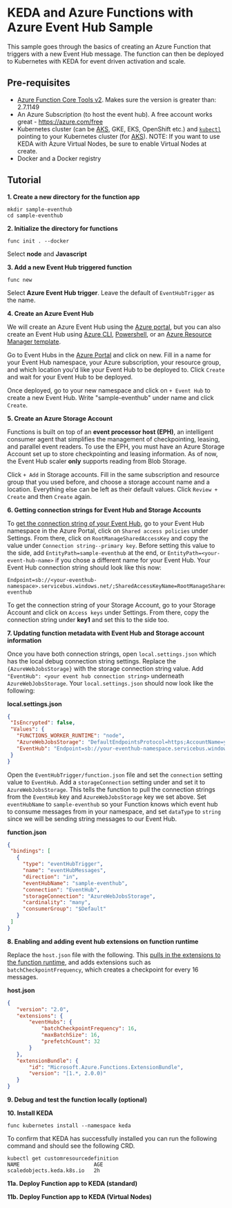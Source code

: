 # KEDA and Azure Functions with Azure Event Hub Sample
This sample goes through the basics of creating an Azure Function that triggers with a new Event Hub message. The function can then be deployed to Kubernetes with KEDA for event driven activation and scale. 


## Pre-requisites
- [Azure Function Core Tools v2](https://github.com/azure/azure-functions-core-tools#installing). Makes sure the version is greater than: 2.7.1149
- An Azure Subscription (to host the event hub). A free account works great - https://azure.com/free
- Kubernetes cluster (can be [AKS](https://docs.microsoft.com/en-us/azure/aks/kubernetes-walkthrough-portal), GKE, EKS, OpenShift etc.) and [`kubectl`](https://kubernetes.io/docs/tasks/tools/install-kubectl/) pointing to your Kubernetes cluster (for [AKS](https://docs.microsoft.com/en-us/azure/aks/kubernetes-walkthrough#connect-to-the-cluster)). NOTE: If you want to use KEDA with Azure Virtual Nodes, be sure to enable Virtual Nodes at create.
- Docker and a Docker registry 

## Tutorial
**1. Create a new directory for the function app**
  ```
  mkdir sample-eventhub
  cd sample-eventhub
  ```

**2. Initialize the directory for functions**
  ```
  func init . --docker
  ```
  Select **node** and **Javascript**

**3. Add a new Event Hub triggered function**
  ```
  func new
  ```
  Select **Azure Event Hub trigger**. Leave the default of `EventHubTrigger` as the name.
  
**4. Create an Azure Event Hub**

  We will create an Azure Event Hub using the [Azure portal](https://docs.microsoft.com/en-us/azure/event-hubs/event-hubs-create), but you can also create an Event Hub using [Azure CLI](https://docs.microsoft.com/en-us/azure/event-hubs/event-hubs-quickstart-cli), [Powershell](https://docs.microsoft.com/en-us/azure/event-hubs/event-hubs-quickstart-powershell), or an [Azure Resource Manager template](https://docs.microsoft.com/en-us/azure/event-hubs/event-hubs-resource-manager-namespace-event-hub). 
 
  Go to Event Hubs in the [Azure Portal]() and click on new. Fill in a name for your Event Hub namespace, your Azure subscription, your resource group, and which location you'd like your Event Hub to be deployed to. Click `Create` and wait for your Event Hub to be deployed. 
  
  Once deployed, go to your new namespace and click on `+ Event Hub` to create a new Event Hub. Write "sample-eventhub" under name and click `Create`. 
  
 **5. Create an Azure Storage Account**
 
  Functions is built on top of an __event processor host (EPH)__, an intelligent consumer agent that simplifies the management of checkpointing, leasing, and parallel event readers. To use the EPH, you must have an Azure Storage Account set up to store checkpointing and leasing information. As of now, the Event Hub scaler **only** supports reading from Blob Storage.
  
  Click `+ Add` in Storage accounts. Fill in the same subscription and resource group that you used before, and choose a storage account name and a location. Everything else can be left as their default values. Click `Review + Create` and then `Create` again. 
  
 **6. Getting connection strings for Event Hub and Storage Accounts**
 
  To [get the connection string of your Event Hub](https://docs.microsoft.com/en-us/azure/event-hubs/event-hubs-get-connection-string), go to your Event Hub namespace in the Azure Portal, click on `Shared access policies` under Settings. From there, click on `RootManageSharedAccessKey` and copy the value under `Connection string--primary key`. Before setting this value to the side, add `EntityPath=sample-eventhub` at the end, or `EntityPath=<your-event-hub-name>` if you chose a different name for your Event Hub. Your Event Hub connection string should look like this now:
  ```
Endpoint=sb://<your-eventhub-namespace>.servicebus.windows.net/;SharedAccessKeyName=RootManageSharedAccessKey;SharedAccessKey=secretKey123;EntityPath=sample-eventhub
  ```
  
  To get the connection string of your Storage Account, go to your Storage Account and click on `Access keys` under Settings. From there, copy the connection string under **key1** and set this to the side too.
  
  
**7. Updating function metadata with Event Hub and Storage account information**

  Once you have both connection strings, open `local.settings.json` which has the local debug connection string settings. Replace the `{AzureWebJobsStorage}` with the storage connection string value. Add `"EventHub": <your event hub connection string>` underneath `AzureWebJobsStorage`. Your `local.settings.json` should now look like the following:

**local.settings.json**
 ```json
 {
  "IsEncrypted": false,
  "Values": {
    "FUNCTIONS_WORKER_RUNTIME": "node",
    "AzureWebJobsStorage": "DefaultEndpointsProtocol=https;AccountName=yourStorageAccountName;AccountKey=yourStorageAccountKey;EndpointSuffix=core.windows.net",
    "EventHub": "Endpoint=sb://your-eventhub-namespace.servicebus.windows.net/;SharedAccessKeyName=RootManageSharedAccessKey;SharedAccessKey=secretKey123;EntityPath=sample-eventhub"
  }
}
 ```
 
 Open the `EventHubTrigger/function.json` file and set the `connection` setting value to `EventHub`. Add a `storageConnection` setting under and set it to `AzureWebJobsStorage`. This tells the function to pull the connection strings from the `EventHub` key and `AzureWebJobsStorage` key we set above. Set `eventHubName` to `sample-eventhub` so your Function knows which event hub to consume messages from in your namespace, and set `dataType` to `string` since we will be sending string messages to our Event Hub.
 
 **function.json**
 ```json
 {
  "bindings": [
    {
      "type": "eventHubTrigger",
      "name": "eventHubMessages",
      "direction": "in",
      "eventHubName": "sample-eventhub",
      "connection": "EventHub",
      "storageConnection": "AzureWebJobsStorage",
      "cardinality": "many",
      "consumerGroup": "$Default"
    }
  ]
}
 ```
 
 **8. Enabling and adding event hub extensions on function runtime**
 
 Replace the `host.json` file with the following. This [pulls in the extensions to the function runtime](https://docs.microsoft.com/en-us/azure/azure-functions/functions-bindings-register#local-development-with-azure-functions-core-tools-and-extension-bundles), and adds extensions such as `batchCheckpointFrequency`, which creates a checkpoint for every 16 messages.
 
 **host.json**
 ```json
 {
    "version": "2.0",
    "extensions": {
        "eventHubs": {
            "batchCheckpointFrequency": 16,
            "maxBatchSize": 16,
            "prefetchCount": 32
        }
    },
    "extensionBundle": {
        "id": "Microsoft.Azure.Functions.ExtensionBundle",
        "version": "[1.*, 2.0.0)"
    }
}
 ```
 
 **9. Debug and test the function locally (optional)**
  <will insert more later on>

**10. Install KEDA**
```
func kubernetes install --namespace keda
```

To confirm that KEDA has successfully installed you can run the following command and should see the following CRD.
```
kubectl get customresourcedefinition
NAME                        AGE
scaledobjects.keda.k8s.io   2h 
```

**11a. Deploy Function app to KEDA (standard)**

**11b. Deploy Function app to KEDA (Virtual Nodes)**
